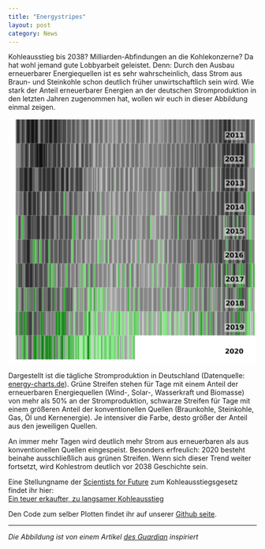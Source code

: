 ```yaml
---
title: "Energystripes"
layout: post
category: News
---
```


Kohleausstieg bis 2038? Milliarden-Abfindungen an die Kohlekonzerne? Da hat wohl jemand gute Lobbyarbeit geleistet. Denn: Durch den Ausbau erneuerbarer Energiequellen ist es sehr wahrscheinlich, dass Strom aus Braun- und Steinkohle schon deutlich früher unwirtschaftlich sein wird. Wie stark der Anteil erneuerbarer Energien an der deutschen Stromproduktion in den letzten Jahren zugenommen hat, wollen wir euch in dieser Abbildung einmal zeigen.

![](https://raw.githubusercontent.com/s4f-leipzig/Energystripes/master/Energystripes_2011-2020.jpg)

 Dargestellt ist die tägliche Stromproduktion in Deutschland (Datenquelle: [energy-charts.de](https://www.energy-charts.de)). Grüne Streifen stehen für Tage mit einem Anteil der erneuerbaren Energiequellen (Wind-, Solar-, Wasserkraft und Biomasse) von mehr als 50% an der Stromproduktion, schwarze Streifen für Tage mit einem größeren Anteil der konventionellen Quellen (Braunkohle, Steinkohle, Gas, Öl und Kernenergie). Je intensiver die Farbe, desto größer der Anteil aus den jeweiligen Quellen.

An immer mehr Tagen wird deutlich mehr Strom aus erneuerbaren als aus konventionellen Quellen eingespeist. Besonders erfreulich: 2020 besteht beinahe ausschließlich aus grünen Streifen. Wenn sich dieser Trend weiter fortsetzt, wird Kohlestrom deutlich vor 2038 Geschichte sein.

Eine Stellungname der [Scientists for Future](https://www.scientists4future.org/) zum Kohleausstiegsgesetz findet ihr  hier: <br>
[Ein teuer erkaufter, zu langsamer Kohleausstieg](https://www.scientists4future.org/infomaterial/infos-fuer-medienschaffende/ein-teuer-erkaufter-zu-langsamer-kohleausstieg/
)

Den Code zum selber Plotten findet ihr auf unserer [Github seite](https://github.com/s4f-leipzig/Energystripes).

---

*Die Abbildung ist von einem Artikel [des Guardian](https://www.theguardian.com/business/2020/apr/28/britain-breaks-record-for-coal-free-power-generation) inspiriert*
